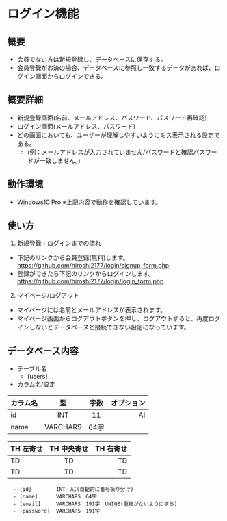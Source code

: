 # ログイン機能


## 概要
- 会員でない方は新規登録し、データベースに保存する。
- 会員登録がお済の場合、データベースに参照し一致するデータがあれば、ログイン画面からログインできる。

## 概要詳細
- 新規登録画面(名前、メールアドレス、パスワード、パスワード再確認)
- ログイン画面(メールアドレス、パスワード)
- どの画面においても、ユーザーが理解しやすいようにミス表示される設定である。
  - (例：メールアドレスが入力されていません/パスワードと確認パスワードが一致しません。)


## 動作環境
- Windows10 Pro   ※上記内容で動作を確認しています。

## 使い方
1. 新規登録・ログインまでの流れ
- 下記のリンクから会員登録(無料)します。
　 https://github.com/hiroshi2177/login/signup_form.php
- 登録ができたら下記のリンクからログインします。
　 https://github.com/hiroshi2177/login/login_form.php
  
 2. マイページ/ログアウト
 - マイページには名前とメールアドレスが表示されます。
 - マイページ画面からログアウトボタンを押し、ログアウトすると、再度ログインしないとデータベースと接続できない設定になっています。


## データベース内容
 - テーブル名
      - [users]
 - カラム名/設定
 
| カラム名 | 型 | 字数 | オプション |
| :---| :---:| :---:| ---: |
| id | INT | 11 | AI |
| name | VARCHARS | 64字 |  |

| TH 左寄せ | TH 中央寄せ | TH 右寄せ |
| :--- | :---: | ---: |
| TD | TD | TD |
| TD | TD | TD |
 
      - [id]        INT　AI(自動的に番号振り分け)
      - [name]      VARCHARS　64字　
      - [email]     VARCHARS　191字　UNIQE(重複がないようにする)
      - [password]  VARCHARS　191字　
